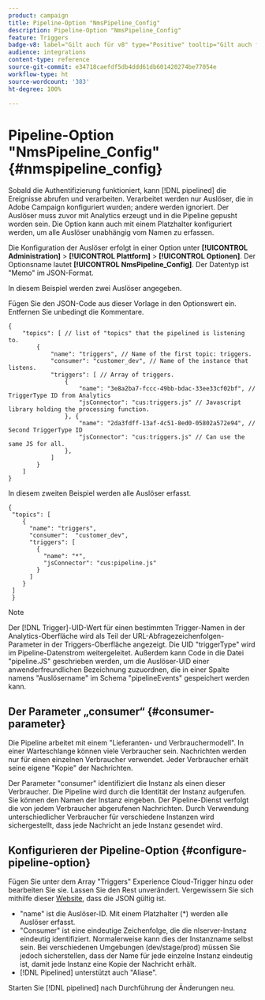 ```yaml
---
product: campaign
title: Pipeline-Option "NmsPipeline_Config"
description: Pipeline-Option "NmsPipeline_Config"
feature: Triggers
badge-v8: label="Gilt auch für v8" type="Positive" tooltip="Gilt auch für Campaign v8"
audience: integrations
content-type: reference
source-git-commit: e34718caefdf5db4ddd61db601420274be77054e
workflow-type: ht
source-wordcount: '383'
ht-degree: 100%

---
```



# Pipeline-Option &quot;NmsPipeline_Config&quot; {#nmspipeline_config}



Sobald die Authentifizierung funktioniert, kann [!DNL pipelined] die Ereignisse abrufen und verarbeiten. Verarbeitet werden nur Auslöser, die in Adobe Campaign konfiguriert wurden; andere werden ignoriert. Der Auslöser muss zuvor mit Analytics erzeugt und in die Pipeline gepusht worden sein.
Die Option kann auch mit einem Platzhalter konfiguriert werden, um alle Auslöser unabhängig vom Namen zu erfassen.

Die Konfiguration der Auslöser erfolgt in einer Option unter **[!UICONTROL Administration]** > **[!UICONTROL Plattform]** > **[!UICONTROL Optionen]**. Der Optionsname lautet **[!UICONTROL NmsPipeline_Config]**. Der Datentyp ist &quot;Memo&quot; im JSON-Format.

In diesem Beispiel werden zwei Auslöser angegeben.

Fügen Sie den JSON-Code aus dieser Vorlage in den Optionswert ein. Entfernen Sie unbedingt die Kommentare.

```
{
    "topics": [ // list of "topics" that the pipelined is listening to.
        {
            "name": "triggers", // Name of the first topic: triggers.
            "consumer": "customer_dev", // Name of the instance that listens. 
            "triggers": [ // Array of triggers. 
                {
                    "name": "3e8a2ba7-fccc-49bb-bdac-33ee33cf02bf", // TriggerType ID from Analytics 
                    "jsConnector": "cus:triggers.js" // Javascript library holding the processing function.
                }, {
                    "name": "2da3fdff-13af-4c51-8ed0-05802a572e94", // Second TriggerType ID 
                    "jsConnector": "cus:triggers.js" // Can use the same JS for all.
                },
            ]
        }
    ]
}
```

In diesem zweiten Beispiel werden alle Auslöser erfasst.

```
{
 "topics": [
    {
      "name": "triggers",
      "consumer":  "customer_dev",
      "triggers": [
        {
          "name": "*",
          "jsConnector": "cus:pipeline.js"
        }
      ]
    }
 ]
 }
```

>[!NOTE]
>
>Der [!DNL Trigger]-UID-Wert für einen bestimmten Trigger-Namen in der Analytics-Oberfläche wird als Teil der URL-Abfragezeichenfolgen-Parameter in der Triggers-Oberfläche angezeigt. Die UID &quot;triggerType&quot; wird im Pipeline-Datenstrom weitergeleitet. Außerdem kann Code in die Datei &quot;pipeline.JS&quot; geschrieben werden, um die Auslöser-UID einer anwenderfreundlichen Bezeichnung zuzuordnen, die in einer Spalte namens &quot;Auslösername&quot; im Schema &quot;pipelineEvents&quot; gespeichert werden kann.

## Der Parameter „consumer“  {#consumer-parameter}

Die Pipeline arbeitet mit einem &quot;Lieferanten- und Verbrauchermodell&quot;. In einer Warteschlange können viele Verbraucher sein. Nachrichten werden nur für einen einzelnen Verbraucher verwendet. Jeder Verbraucher erhält seine eigene &quot;Kopie&quot; der Nachrichten.

Der Parameter &quot;consumer&quot; identifiziert die Instanz als einen dieser Verbraucher. Die Pipeline wird durch die Identität der Instanz aufgerufen. Sie können den Namen der Instanz eingeben. Der Pipeline-Dienst verfolgt die von jedem Verbraucher abgerufenen Nachrichten. Durch Verwendung unterschiedlicher Verbraucher für verschiedene Instanzen wird sichergestellt, dass jede Nachricht an jede Instanz gesendet wird.

## Konfigurieren der Pipeline-Option {#configure-pipeline-option}

Fügen Sie unter dem Array &quot;Triggers&quot; Experience Cloud-Trigger hinzu oder bearbeiten Sie sie. Lassen Sie den Rest unverändert.
Vergewissern Sie sich mithilfe dieser [Website](https://jsonlint.com/), dass die JSON gültig ist.

* &quot;name&quot; ist die Auslöser-ID. Mit einem Platzhalter (*) werden alle Auslöser erfasst.
* &quot;Consumer&quot; ist eine eindeutige Zeichenfolge, die die nlserver-Instanz eindeutig identifiziert. Normalerweise kann dies der Instanzname selbst sein. Bei verschiedenen Umgebungen (dev/stage/prod) müssen Sie jedoch sicherstellen, dass der Name für jede einzelne Instanz eindeutig ist, damit jede Instanz eine Kopie der Nachricht erhält.
* [!DNL Pipelined] unterstützt auch &quot;Aliase&quot;.

Starten Sie [!DNL pipelined] nach Durchführung der Änderungen neu.
